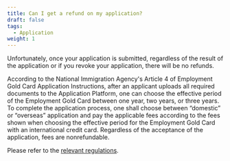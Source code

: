 ```yaml
---
title: Can I get a refund on my application?
draft: false
tags:
  - Application
weight: 1
---
```

Unfortunately, once your application is submitted, regardless of the result of the application or if you revoke your application, there will be no refunds.

According to the National Immigration Agency's Article 4 of Employment Gold Card Application Instructions, after an applicant uploads all required documents to the Application Platform, one can choose the effective period of the Employment Gold Card between one year, two years, or three years. To complete the application process, one shall choose between “domestic” or “overseas” application and pay the applicable fees according to the fees shown when choosing the effective period for the Employment Gold Card with an international credit card. Regardless of the acceptance of the application, fees are nonrefundable.

Please refer to the [relevant regulations](https://www.immigration.gov.tw/5475/5478/141465/141808/168969/ " to relevant regulations page").